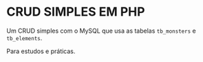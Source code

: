 # CRUD SIMPLES EM PHP

Um CRUD simples com o MySQL que usa as tabelas ``tb_monsters`` e ``tb_elements``.

Para estudos e práticas.